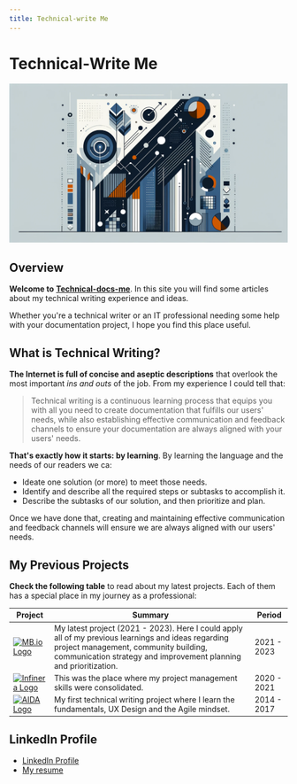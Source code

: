 ```yaml
---
title: Technical-write Me
---
```


# Technical-Write Me

![Technical-Write me](./../docs/assets/technical-write-me-heading.png)

## Overview

**Welcome to** [**Technical-docs-me**](https://javierhf.github.io/technical-write-me/). In this site you will find some articles about my technical writing experience and ideas.

Whether you're a technical writer or an IT professional needing some help with your documentation project, I hope you find this place useful.

## What is Technical Writing?

**The Internet is full of concise and aseptic descriptions** that overlook the most important _ins and outs_ of the job. From my experience I could tell that:

> Technical writing is a continuous learning process that equips you with all you need to create documentation that fulfills our users' needs, while also establishing effective communication and feedback channels to ensure your documentation are always aligned with your users' needs.

**That's exactly how it starts: by learning**. By learning the language and the needs of our readers we ca:

* Ideate one solution (or more) to meet those needs.
* Identify and describe all the required steps or subtasks to accomplish it.
* Describe the subtasks of our solution, and then prioritize and plan.

Once we have done that, creating and maintaining effective communication and feedback channels will ensure we are always aligned with our users' needs.

## My Previous Projects

**Check the following table** to read about my latest projects. Each of them has a special place in my journey as a professional:

| Project                                                                                     | Summary                                                                                                                                                                                                          | Period      |
| ------------------------------------------------------------------------------------------- | ---------------------------------------------------------------------------------------------------------------------------------------------------------------------------------------------------------------- | ----------- |
| [![MB.io Logo](../assets/mbio-logo.png)](https://www.mercedes-benz.io)                      | My latest project (2021 - 2023). Here I could apply all of my previous learnings and ideas regarding project management, community building, communication strategy and improvement planning and prioritization. | 2021 - 2023 |
| [![Infinera Logo](../assets/infinera-logo1.png)](https://www.infinera.com/)                 | This was the place where my project management skills were consolidated.                                                                                                                                         | 2020 - 2021 |
| [![AIDA Logo](../assets/aida-logo.png)](https://www.domingoalonsogroup.com/en/branchs/aida) | My first technical writing project where I learn the fundamentals, UX Design and the Agile mindset.                                                                                                              | 2014 - 2017 |

## LinkedIn Profile

* [LinkedIn Profile](https://www.linkedin.com/in/javier-hernandez-fernandez/)
* [My resume](https://github.com/javierhf/My-resume)
